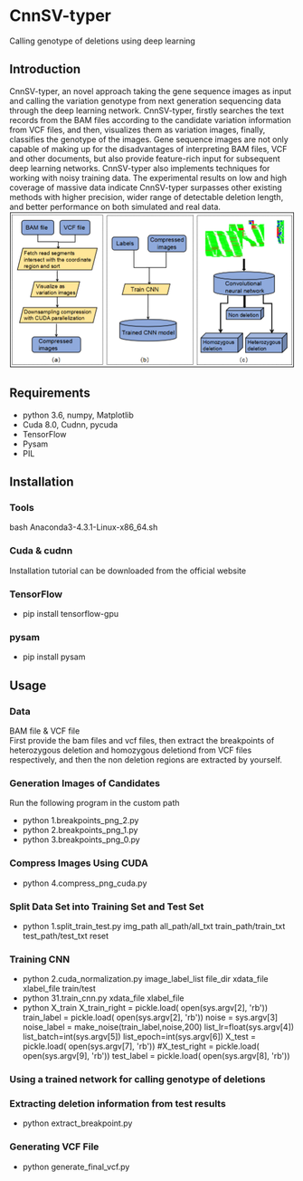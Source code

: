 # CnnSV-typer
Calling genotype of deletions using deep learning
## Introduction
CnnSV-typer, an novel approach taking the gene sequence images as input and calling the variation genotype from next generation sequencing data through the deep learning network. CnnSV-typer, firstly searches the text records from the BAM files according to the candidate variation information from VCF files, and then, visualizes them as variation images, finally, classifies the genotype of the images. Gene sequence images are not only capable of making up for the disadvantages of interpreting BAM files, VCF and other documents, but also provide feature-rich input for subsequent deep learning networks. CnnSV-typer also implements techniques for working with noisy training data. The experimental results on low and high coverage of massive data indicate CnnSV-typer surpasses other existing methods with higher precision, wider range of detectable deletion length, and better performance on both simulated and real data. 
![WorkFlow](https://github.com/BRF123/Cnn-typer/blob/master/workflow.png)
## Requirements
  * python 3.6, numpy, Matplotlib
  * Cuda 8.0, Cudnn, pycuda
  * TensorFlow
  * Pysam
  * PIL

## Installation
### Tools
  bash Anaconda3-4.3.1-Linux-x86_64.sh <br/>
  
### Cuda & cudnn
   Installation tutorial can be downloaded from the official website
    
### TensorFlow
* pip install tensorflow-gpu

### pysam
* pip install pysam

## Usage
### Data
BAM file & VCF file <br/>
First provide the bam files and vcf files, then extract the breakpoints of heterozygous deletion and homozygous deletiond from VCF files respectively, and then the non deletion regions are extracted by yourself.<br/>
### Generation Images of Candidates
Run the following program in the custom path <br/> 
* python 1.breakpoints_png_2.py
* python 2.breakpoints_png_1.py
* python 3.breakpoints_png_0.py

### Compress Images Using CUDA
* python 4.compress_png_cuda.py

### Split Data Set into Training Set and Test Set
* python 1.split_train_test.py img_path all_path/all_txt train_path/train_txt test_path/test_txt reset

### Training CNN
* python 2.cuda_normalization.py image_label_list file_dir xdata_file xlabel_file train/test
* python 31.train_cnn.py xdata_file xlabel_file
* python X_train 
  X_train_right = pickle.load( open(sys.argv[2], 'rb'))
    train_label = pickle.load( open(sys.argv[2], 'rb'))
    noise = sys.argv[3]
    noise_label = make_noise(train_label,noise,200)
    list_lr=float(sys.argv[4])
    list_batch=int(sys.argv[5])
    list_epoch=int(sys.argv[6])
    X_test = pickle.load( open(sys.argv[7], 'rb'))
    #X_test_right = pickle.load( open(sys.argv[9], 'rb'))
    test_label = pickle.load( open(sys.argv[8], 'rb'))

### Using a trained network for calling genotype of deletions

### Extracting deletion information from test results
* python extract_breakpoint.py

### Generating VCF File
* python generate_final_vcf.py
